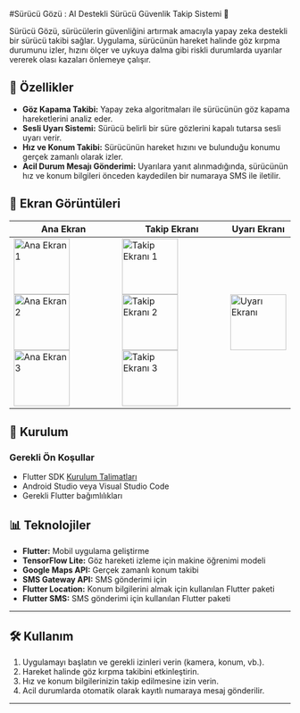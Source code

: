 #Sürücü Gözü : AI Destekli Sürücü Güvenlik Takip Sistemi 🚗

Sürücü Gözü, sürücülerin güvenliğini artırmak amacıyla yapay zeka destekli bir sürücü takibi sağlar. Uygulama, sürücünün hareket halinde göz kırpma durumunu izler, hızını ölçer ve uykuya dalma gibi riskli durumlarda uyarılar vererek olası kazaları önlemeye çalışır.

## 🎯 Özellikler

- **Göz Kapama Takibi:** Yapay zeka algoritmaları ile sürücünün göz kapama hareketlerini analiz eder. 
- **Sesli Uyarı Sistemi:** Sürücü belirli bir süre gözlerini kapalı tutarsa sesli uyarı verir.
- **Hız ve Konum Takibi:** Sürücünün hareket hızını ve bulunduğu konumu gerçek zamanlı olarak izler.
- **Acil Durum Mesajı Gönderimi:** Uyarılara yanıt alınmadığında, sürücünün hız ve konum bilgileri önceden kaydedilen bir numaraya SMS ile iletilir.

## 📱 Ekran Görüntüleri

| Ana Ekran                                                                                           | Takip Ekranı                                                                                      | Uyarı Ekranı                                      |
|-----------------------------------------------------------------------------------------------------|---------------------------------------------------------------------------------------------------|--------------------------------------------------|
| <img src="https://github.com/user-attachments/assets/652b20ae-89d5-4b26-aaf5-7d1a7c645990" alt="Ana Ekran 1" width="100"> <img src="https://github.com/user-attachments/assets/8a113a2d-7bd2-4b43-b293-bae4e76679ad" alt="Ana Ekran 2" width="100"> <img src="https://github.com/user-attachments/assets/68f48a37-d77d-49c2-8cea-ec6c15f1a4f1" alt="Ana Ekran 3" width="100"> | <img src="https://github.com/user-attachments/assets/63cf0933-070c-4154-ad97-b4fc2635bb49" alt="Takip Ekranı 1" width="100"> <img src="https://github.com/user-attachments/assets/07a064ee-f280-40fb-96e8-c78dd372fe81" alt="Takip Ekranı 2" width="100"> <img src="https://github.com/user-attachments/assets/ba21ddb1-f355-44d8-85a7-39c5e97d4da2" alt="Takip Ekranı 3" width="100"> | <img src="https://github.com/user-attachments/assets/bb62186e-7d6e-4f66-9ed3-a8a2c0c9b961" alt="Uyarı Ekranı" width="100"> |



## 🚀 Kurulum

### Gerekli Ön Koşullar
- Flutter SDK [Kurulum Talimatları](https://flutter.dev/docs/get-started/install)
- Android Studio veya Visual Studio Code
- Gerekli Flutter bağımlılıkları
  
## 📊 Teknolojiler
- **Flutter:** Mobil uygulama geliştirme
- **TensorFlow Lite:** Göz hareketi izleme için makine öğrenimi modeli
- **Google Maps API:** Gerçek zamanlı konum takibi
- **SMS Gateway API:** SMS gönderimi için
- **Flutter Location:** Konum bilgilerini almak için kullanılan Flutter paketi
- **Flutter SMS:** SMS gönderimi için kullanılan Flutter paketi

---

## 🛠 Kullanım

1. Uygulamayı başlatın ve gerekli izinleri verin (kamera, konum, vb.).
2. Hareket halinde göz kırpma takibini etkinleştirin.
3. Hız ve konum bilgilerinizin takip edilmesine izin verin.
4. Acil durumlarda otomatik olarak kayıtlı numaraya mesaj gönderilir.

---




